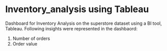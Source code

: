 # Inventory_analysis using Tableau

Dashboard for Inventory Analysis on the superstore dataset using a BI tool, Tableau.
Following insights were represented in the dashbaord:
1. Number of orders
2. Order value

